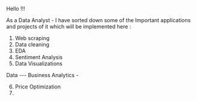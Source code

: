 Hello !!! 

As a Data Analyst - I have sorted down some of the Important applications and projects of it which will be implemented here :

1. Web scraping
2. Data cleaning
3. EDA
4. Sentiment Analysis
5. Data Visualizations

Data --- Business Analytics -

6. Price Optimization
7. 

